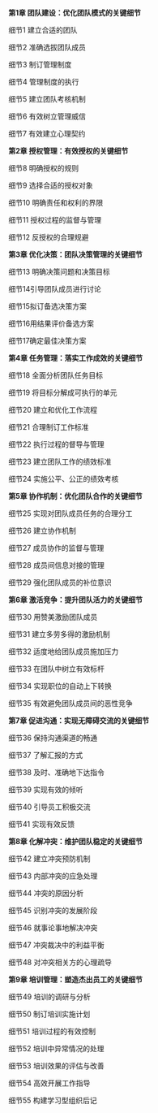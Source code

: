 **第1章  团队建设：优化团队模式的关键细节**

细节1 建立合适的团队

细节2 准确选拔团队成员

细节3 制订管理制度

细节4 管理制度的执行

细节5 建立团队考核机制

细节6 有效树立管理威信

细节7 有效建立心理契约

**第2章 授权管理：有效授权的关键细节**

细节8 明确授权的规则

细节9 选择合适的授权对象

细节10 明确责任和权利的界限

细节11 授权过程的监督与管理

细节12 反授权的合理规避

**第3章 优化决策：团队决策管理的关键细节**

细节13 明确决策问题和决策目标

细节14引导团队成员进行讨论

细节15拟订备选决策方案

细节16用结果评价备选方案

细节17确定最佳决策方案

**第4章 任务管理：落实工作成效的关键细节**

细节18 全面分析团队任务目标

细节19 将目标分解成可执行的单元

细节20 建立和优化工作流程

细节21 合理制订工作标准

细节22 执行过程的督导与管理

细节23 建立团队工作的绩效标准

细节24 实施公平、公正的绩效考核

**第5章 协作机制：优化团队合作的关键细节**

细节25 实现对团队成员任务的合理分工

细节26 建立协作机制

细节27 成员协作的监督与管理

细节28 成员间信息对接的管理

细节29 强化团队成员的补位意识

**第6章 激活竞争：提升团队活力的关键细节**

细节30 用赞美激励团队成员

细节31 建立多劳多得的激励机制

细节32 适度地给团队成员施加压力

细节33 在团队中树立有效标杆

细节34 实现职位的自动上下转换

细节35 有效避免团队成员间的恶性竞争

**第7章 促进沟通：实现无障碍交流的关键细节**

细节36 保持沟通渠道的畅通

细节37 了解汇报的方式

细节38 及时、准确地下达指令

细节39 实现有效的倾听

细节40 引导员工积极交流

细节41 实现有效反馈

**第8章 化解冲突：维护团队稳定的关键细节**

细节42 建立冲突预防机制

细节43 内部冲突的应急处理

细节44 冲突的原因分析

细节45 识别冲突的发展阶段

细节46 就事论事地解决冲突

细节47 冲突裁决中的利益平衡

细节48 对冲突相关方的心理疏导

**第9章 培训管理：塑造杰出员工的关键细节**

细节49 培训的调研与分析

细节50 制订培训实施计划

细节51 培训过程的有效控制

细节52 培训中异常情况的处理

细节53 培训效果的评估与改善

细节54 高效开展工作指导

细节55 构建学习型组织后记